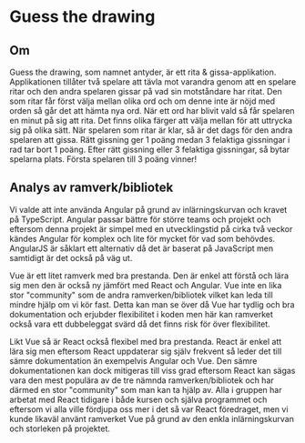 # Guess the drawing

## Om

Guess the drawing, som namnet antyder, är ett rita & gissa-applikation. Applikationen tillåter två spelare att tävla mot varandra genom att en spelare ritar och den andra spelaren gissar på vad sin motståndare har ritat. Den som ritar får först välja mellan olika ord och om denne inte är nöjd med orden så går det att hämta nya ord. När ett ord har blivit vald så får spelaren en minut på sig att rita. Det finns olika färger att välja mellan för att uttrycka sig på olika sätt. När spelaren som ritar är klar, så är det dags för den andra spelaren att gissa. Rätt gissning ger 1 poäng medan 3 felaktiga gissningar i rad tar bort 1 poäng. Efter rätt gissning eller 3 felaktiga gissningar, så bytar spelarna plats. Första spelaren till 3 poäng vinner!

## Analys av ramverk/bibliotek 

Vi valde att inte använda Angular på grund av inlärningskurvan och kravet på TypeScript. Angular passar bättre för större teams och projekt och eftersom denna projekt är simpel med en utvecklingstid på cirka två veckor kändes Angular för komplex och lite för mycket för vad som behövdes. AngularJS är såklart ett alternativ då det är baserat på JavaScript men samtidigt är det också på väg ut.

Vue är ett litet ramverk med bra prestanda. Den är enkel att förstå och lära sig men den är också ny jämfört med React och Angular. Vue inte en lika stor "community" som de andra ramverken/bibliotek vilket kan leda till mindre hjälp om vi kör fast. Detta kan man se över då Vue har tydlig och bra dokumentation och erjubder flexibilitet i koden men här kan ramverket också vara ett dubbeleggat svärd då det finns risk för över flexibilitet.

Likt Vue så är React också flexibel med bra prestanda. React är enkel att lära sig men eftersom React uppdaterar sig själv frekvent så leder det till sämre dokumentation än exempelvis Angular och Vue. Den sämre dokumentationen kan dock mitigeras till viss grad eftersom React kan sägas vara den mest populära av de tre nämnda ramverken/bibliotek och har därmed en stor "community" som man kan ta hjälp av. Alla i gruppen har arbetat med React tidigare i både kursen och själva programmet och eftersom vi alla ville fördjupa oss mer i det så var React föredraget, men vi kunde likaväl använt ramverket Vue på grund av den enkla inlärningskurvan och storleken på projektet.